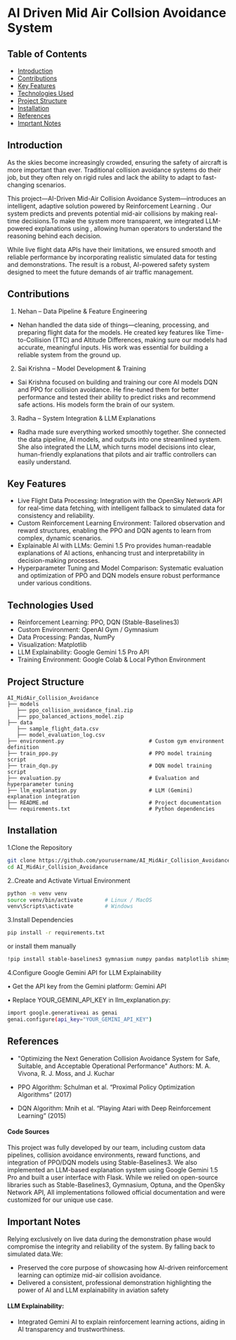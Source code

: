 
# AI Driven Mid Air Collsion Avoidance System



## Table of Contents

 - [Introduction](#introduction) 
 - [Contributions](#contributions)
 - [Key Features](#key-features)
 - [Technologies Used](#technologies-used) 
 - [Project Structure](#project-structure)
 - [Installation](#installation)
 - [References](#references)
 - [Imprtant Notes](#important-notes)

## Introduction
As the skies become increasingly crowded, ensuring the safety of aircraft is more important than ever. Traditional collision avoidance systems do their job, but they often rely on rigid rules and lack the ability to adapt to fast-changing scenarios.

This project—AI-Driven Mid-Air Collision Avoidance System—introduces an intelligent, adaptive solution powered by Reinforcement Learning . Our system predicts and prevents potential mid-air collisions by making real-time decisions.To make the system more transparent, we integrated LLM-powered explanations using , allowing human operators to understand the reasoning behind each decision.

While live flight data APIs have their limitations, we ensured smooth and reliable performance by incorporating realistic simulated data for testing and demonstrations. The result is a robust, AI-powered safety system designed to meet the future demands of air traffic management.

## Contributions

1. Nehan – Data Pipeline & Feature Engineering
- Nehan handled the data side of things—cleaning, processing, and preparing flight data for the models. He created key features like Time-to-Collision (TTC) and Altitude Differences, making sure our models had accurate, meaningful inputs. His work was essential for building a reliable system from the ground up.

2. Sai Krishna – Model Development & Training
- Sai Krishna focused on building and training our core AI models DQN and PPO for collision avoidance. He fine-tuned them for better performance and tested their ability to predict risks and recommend safe actions. His models form the brain of our system.

3. Radha – System Integration & LLM Explanations
- Radha made sure everything worked smoothly together. She connected the data pipeline, AI models, and outputs into one streamlined system. She also integrated the LLM, which turns model decisions into clear, human-friendly explanations that pilots and air traffic controllers can easily understand.
## Key Features

 - Live Flight Data Processing: Integration with the OpenSky Network API for real-time data fetching, with intelligent fallback to simulated data for consistency and reliability.
 - Custom Reinforcement Learning Environment: Tailored observation and reward structures, enabling the PPO and DQN agents to learn from complex, dynamic scenarios.
- Explainable AI with LLMs: Gemini 1.5 Pro provides human-readable explanations of AI actions, enhancing trust and interpretability in decision-making processes.
- 	Hyperparameter Tuning and Model Comparison: Systematic evaluation and optimization of PPO and DQN models ensure robust performance under various conditions.
## Technologies Used
- Reinforcement Learning: PPO, DQN (Stable-Baselines3)
- Custom Environment: OpenAI Gym / Gymnasium
- Data Processing: Pandas, NumPy
- Visualization: Matplotlib
- LLM Explainability: Google Gemini 1.5 Pro API
- Training Environment: Google Colab & Local Python    Environment
## Project Structure
```
AI_MidAir_Collision_Avoidance
├── models                              
   ├── ppo_collision_avoidance_final.zip
   ├── ppo_balanced_actions_model.zip
├── data                                    
   ├── sample_flight_data.csv
   ├── model_evaluation_log.csv
├── environment.py                           # Custom gym environment definition
├── train_ppo.py                             # PPO model training script
├── train_dqn.py                             # DQN model training script
├── evaluation.py                            # Evaluation and hyperparameter tuning
├── llm_explanation.py                       # LLM (Gemini) explanation integration
├── README.md                                # Project documentation
└── requirements.txt                         # Python dependencies
```
## Installation

1.Clone the Repository

```bash
git clone https://github.com/yourusername/AI_MidAir_Collision_Avoidance.git
cd AI_MidAir_Collision_Avoidance
```

2..Create and Activate Virtual Environment

```bash
python -m venv venv
source venv/bin/activate       # Linux / MacOS
venv\Scripts\activate          # Windows
```
3.Install Dependencies

```bash
pip install -r requirements.txt
```
or install them manually

```bash
!pip install stable-baselines3 gymnasium numpy pandas matplotlib shimmy torch torchvision torchaudio google-generativeai

```
4.Configure Google Gemini API for LLM Explainability

•	Get the API key from the Gemini platform: Gemini API

•	Replace YOUR_GEMINI_API_KEY in llm_explanation.py:
```bash
import google.generativeai as genai
genai.configure(api_key="YOUR_GEMINI_API_KEY")
```

## References
- "Optimizing the Next Generation Collision Avoidance System for Safe, Suitable, and Acceptable Operational Performance"
Authors: M. A. Vivona, R. J. Moss, and J. Kuchar

- PPO Algorithm: Schulman et al. “Proximal Policy Optimization Algorithms” (2017)

- DQN Algorithm: Mnih et al. “Playing Atari with Deep Reinforcement Learning” (2015)

#### Code Sources
This project was fully developed by our team, including custom data pipelines, collision avoidance environments, reward functions, and integration of PPO/DQN models using Stable-Baselines3. We also implemented an LLM-based explanation system using Google Gemini 1.5 Pro and built a user interface with Flask. While we relied on open-source libraries such as Stable-Baselines3, Gymnasium, Optuna, and the OpenSky Network API, All implementations followed official documentation and were customized for our unique use case.
## Important Notes
Relying exclusively on live data during the demonstration phase would compromise the integrity and reliability of the system.
By falling back to simulated data.We:
- Preserved the core purpose of showcasing how AI-driven reinforcement learning can optimize mid-air collision avoidance.
- Delivered a consistent, professional demonstration highlighting the power of AI and LLM explainability in aviation safety
  
#### LLM Explainability:
- Integrated Gemini AI to explain reinforcement learning actions, aiding in AI transparency and trustworthiness.
